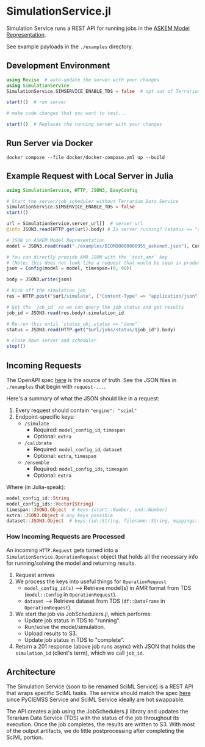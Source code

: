 # SimulationService.jl

Simulation Service runs a REST API for running jobs in the [ASKEM Model Representation](https://github.com/DARPA-ASKEM/Model-Representations).

See example payloads in the `./examples` directory.

## Development Environment

```julia
using Revise  # auto-update the server with your changes
using SimulationService
SimulationService.SIMSERVICE_ENABLE_TDS = false  # opt out of Terrarium Data Service

start!()  # run server

# make code changes that you want to test...

start!()  # Replaces the running server with your changes
```

## Run Server via Docker

```
docker compose --file docker/docker-compose.yml up --build
```

## Example Request with Local Server in Julia

```julia
using SimulationService, HTTP, JSON3, EasyConfig

# Start the server/job scheduler without Terrarium Data Service
SimulationService.SIMSERVICE_ENABLE_TDS = false
start!()

url = SimulationService.server_url[]  # server url
@info JSON3.read(HTTP.get(url).body) # Is server running? (status == "ok")

# JSON in ASKEM Model Representation
model = JSON3.read(read("./examples/BIOMD0000000955_askenet.json"), Config)

# You can directly provide AMR JSON with the `test_amr` key
# (Note: this does not look like a request that would be seen in production)
json = Config(model = model, timespan=(0, 90))

body = JSON3.write(json)

# Kick off the simulation job
res = HTTP.post("$url/simulate", ["Content-Type" => "application/json"]; body=body)

# Get the `job_id` so we can query the job status and get results
job_id = JSON3.read(res.body).simulation_id

# Re-run this until `status_obj.status == "done"`
status = JSON3.read(HTTP.get("$url/jobs/status/$job_id").body)

# close down server and scheduler
stop!()
```

## Incoming Requests

The OpenAPI spec [here](https://raw.githubusercontent.com/DARPA-ASKEM/simulation-api-spec/main/openapi.yaml) is the source of truth.  See the JSON files in `./examples` that begin with `request-...`.

Here's a summary of what the JSON should like in a request:

1. Every request should contain `"engine": "sciml"`
2. Endpoint-specific keys:
    - `/simulate`
        - Required: `model_config_id`, `timespan`
        - Optional: `extra`
    - `/calibrate`
        - Required: `model_config_id`, `dataset`
        - Optional: `extra`, `timespan`
    - `/ensemble`
        - Required: `model_config_ids`, `timespan`
        - Optional: `extra`

Where (in Julia-speak):

```julia
model_config_id::String
model_config_ids::Vector{String}
timespan::JSON3.Object  # keys (start::Number, end::Number)
extra::JSON3.Object # any keys possible
dataset::JSON3.Object  # keys (id::String, filename::String, mappings::Object(col_name => new_col_name))
```

### How Incoming Requests are Processed

An incoming `HTTP.Request` gets turned into a `SimulationService.OperationRequest` object that holds
all the necessary info for running/solving the model and returning results.


1. Request arrives
2. We process the keys into useful things for `OperationRequest`
    - `model_config_id(s)` --> Retrieve model(s) in AMR format from TDS (`model::Config` in `OperationRequest`).
    - `dataset` --> Retrieve dataset from TDS (`df::DataFrame` in `OperationRequest`).
3. We start the job via JobSchedulers.jl, which performs:
    - Update job status in TDS to "running".
    - Run/solve the model/simulation.
    - Upload results to S3.
    - Update job status in TDS to "complete".
4. Return a 201 response (above job runs async) with JSON that holds the `simulation_id` (client's term), which we call `job_id`.


## Architecture

The Simulation Service (soon to be renamed SciML Service) is a REST API that wraps
specific SciML tasks. The service should match the spec [here](https://github.com/DARPA-ASKEM/simulation-api-spec)
since PyCIEMSS Service and SciML Service ideally are hot swappable.

The API creates a job using the JobSchedulers.jl library and updates the Terarium Data Service (TDS) with the status
of the job throughout its execution. Once the job completes, the results are written to S3. With most of the output artifacts, we do little postprocessing
after completing the SciML portion.
